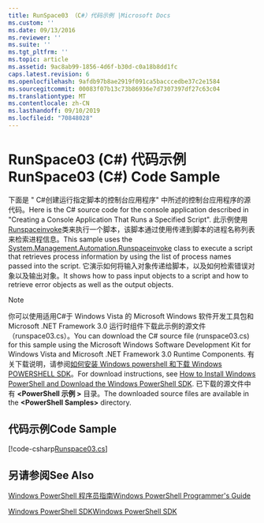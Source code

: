```yaml
---
title: RunSpace03 （C#）代码示例 |Microsoft Docs
ms.custom: ''
ms.date: 09/13/2016
ms.reviewer: ''
ms.suite: ''
ms.tgt_pltfrm: ''
ms.topic: article
ms.assetid: 9ac8ab99-1856-4d6f-b30d-c0a18b8dd1fc
caps.latest.revision: 6
ms.openlocfilehash: 9afdb97b8ae2919f091ca5bacccedbe37c2e1584
ms.sourcegitcommit: 00083f07b13c73b86936e7d7307397df27c63c04
ms.translationtype: MT
ms.contentlocale: zh-CN
ms.lasthandoff: 09/10/2019
ms.locfileid: "70848028"
---
```

# <a name="runspace03-c-code-sample"></a><span data-ttu-id="e50e5-102">RunSpace03 (C#) 代码示例</span><span class="sxs-lookup"><span data-stu-id="e50e5-102">RunSpace03 (C#) Code Sample</span></span>

<span data-ttu-id="e50e5-103">下面是 " C#创建运行指定脚本的控制台应用程序" 中所述的控制台应用程序的源代码。</span><span class="sxs-lookup"><span data-stu-id="e50e5-103">Here is the C# source code for the console application described in "Creating a Console Application That Runs a Specified Script".</span></span> <span data-ttu-id="e50e5-104">此示例使用[Runspaceinvoke](/dotnet/api/System.Management.Automation.RunspaceInvoke)类来执行一个脚本，该脚本通过使用传递到脚本的进程名称列表来检索进程信息。</span><span class="sxs-lookup"><span data-stu-id="e50e5-104">This sample uses the [System.Management.Automation.Runspaceinvoke](/dotnet/api/System.Management.Automation.RunspaceInvoke) class to execute a script that retrieves process information by using the list of process names passed into the script.</span></span> <span data-ttu-id="e50e5-105">它演示如何将输入对象传递给脚本，以及如何检索错误对象以及输出对象。</span><span class="sxs-lookup"><span data-stu-id="e50e5-105">It shows how to pass input objects to a script and how to retrieve error objects as well as the output objects.</span></span>

> [!NOTE]
> <span data-ttu-id="e50e5-106">你可以使用适用C#于 Windows Vista 的 Microsoft Windows 软件开发工具包和 Microsoft .NET Framework 3.0 运行时组件下载此示例的源文件（runspace03.cs）。</span><span class="sxs-lookup"><span data-stu-id="e50e5-106">You can download the C# source file (runspace03.cs) for this sample using the Microsoft Windows Software Development Kit for Windows Vista and Microsoft .NET Framework 3.0 Runtime Components.</span></span> <span data-ttu-id="e50e5-107">有关下载说明，请参阅[如何安装 Windows powershell 和下载 Windows POWERSHELL SDK](/powershell/developer/installing-the-windows-powershell-sdk)。</span><span class="sxs-lookup"><span data-stu-id="e50e5-107">For download instructions, see [How to Install Windows PowerShell and Download the Windows PowerShell SDK](/powershell/developer/installing-the-windows-powershell-sdk).</span></span>
> <span data-ttu-id="e50e5-108">已下载的源文件中有 **\<PowerShell 示例 >** 目录。</span><span class="sxs-lookup"><span data-stu-id="e50e5-108">The downloaded source files are available in the **\<PowerShell Samples>** directory.</span></span>

## <a name="code-sample"></a><span data-ttu-id="e50e5-109">代码示例</span><span class="sxs-lookup"><span data-stu-id="e50e5-109">Code Sample</span></span>

[!code-csharp[Runspace03.cs](../../powershell-sdk-samples/SDK-2.0/csharp/Runspace03/Runspace03.cs#L11-L88 "Runspace03.cs")]

## <a name="see-also"></a><span data-ttu-id="e50e5-110">另请参阅</span><span class="sxs-lookup"><span data-stu-id="e50e5-110">See Also</span></span>

[<span data-ttu-id="e50e5-111">Windows PowerShell 程序员指南</span><span class="sxs-lookup"><span data-stu-id="e50e5-111">Windows PowerShell Programmer's Guide</span></span>](./windows-powershell-programmer-s-guide.md)

[<span data-ttu-id="e50e5-112">Windows PowerShell SDK</span><span class="sxs-lookup"><span data-stu-id="e50e5-112">Windows PowerShell SDK</span></span>](../windows-powershell-reference.md)